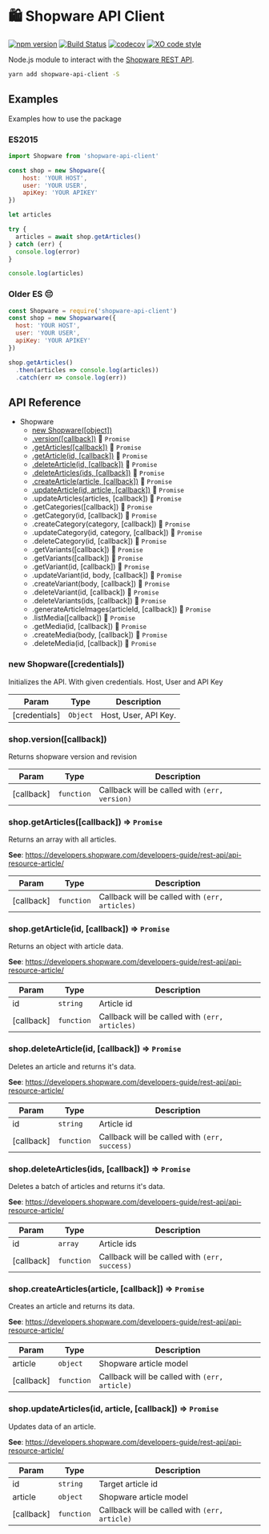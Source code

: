 # 🛍 Shopware API Client

[![npm version](https://badge.fury.io/js/shopware-api-client.svg)](https://badge.fury.io/js/shopware-api-client)
[![Build Status](https://travis-ci.org/apertureless/shopware-api-client.svg?branch=master)](https://travis-ci.org/apertureless/shopware-api-client)
[![codecov](https://codecov.io/gh/apertureless/shopware-api-client/branch/master/graph/badge.svg)](https://codecov.io/gh/apertureless/shopware-api-client)
[![XO code style](https://img.shields.io/badge/code_style-XO-5ed9c7.svg)](https://github.com/sindresorhus/xo)

Node.js module to interact with the [Shopware REST API](https://shopware.com/).

```bash
yarn add shopware-api-client -S
```

## Examples
Examples how to use the package

### ES2015

```javascript
import Shopware from 'shopware-api-client'

const shop = new Shopware({
    host: 'YOUR HOST',
    user: 'YOUR USER',
    apiKey: 'YOUR APIKEY'
})

let articles

try {
  articles = await shop.getArticles()
} catch (err) {
  console.log(error)
}

console.log(articles)
```

### Older ES 😔

```javascript
const Shopware = require('shopware-api-client')
const shop = new Shopwarware({
  host: 'YOUR HOST',
  user: 'YOUR USER',
  apiKey: 'YOUR APIKEY'
})

shop.getArticles()
  .then(articles => console.log(articles))
  .catch(err => console.log(err))

```

## API Reference

- Shopware
  - [new Shopware([object])](#new_shopware)
  - [.version([callback])](#version) 🔀 `Promise`
  - [.getArticles([callback])](#getArticles) 🔀 `Promise`
  - [.getArticle(id, [callback])](#getArticle) 🔀 `Promise`
  - [.deleteArticle(id, [callback])](#deleteArticle) 🔀 `Promise`
  - [.deleteArticles(ids, [callback])](#deleteArticles) 🔀 `Promise`
  - [.createArticle(article, [callback])](#createArticle) 🔀 `Promise`
  - [.updateArticle(id, article, [callback])](#updateArticle) 🔀 `Promise`
  - .updateArticles(articles, [callback]) 🔀 `Promise`
  - .getCategories([callback]) 🔀 `Promise`
  - .getCategory(id, [callback]) 🔀 `Promise`
  - .createCategory(category, [callback]) 🔀 `Promise`
  - .updateCategory(id, category, [callback]) 🔀 `Promise`
  - .deleteCategory(id, [callback]) 🔀 `Promise`
  - .getVariants([callback]) 🔀 `Promise`
  - .getVariants([callback]) 🔀 `Promise`
  - .getVariant(id, [callback]) 🔀 `Promise`
  - .updateVariant(id, body, [callback]) 🔀 `Promise`
  - .createVariant(body, [callback]) 🔀 `Promise`
  - .deleteVariant(id, [callback]) 🔀 `Promise`
  - .deleteVariants(ids, [callback]) 🔀 `Promise`
  - .generateArticleImages(articleId, [callback]) 🔀 `Promise`
  - .listMedia([callback]) 🔀 `Promise`
  - .getMedia(id, [callback]) 🔀 `Promise`
  - .createMedia(body, [callback]) 🔀 `Promise`
  - .deleteMedia(id, [callback]) 🔀 `Promise`

<a name="new_shopware"></a>

### new Shopware([credentials])
Initializes the API. With given credentials.
Host, User and API Key


| Param | Type | Description |
| --- | --- | --- |
| [credentials] | <code>Object</code> | Host, User, API Key. |

<a name="version"></a>

### shop.version([callback])
Returns shopware version and revision

| Param | Type | Description |
| --- | --- | --- |
| [callback] | <code>function</code> | Callback will be called with `(err, version)` |

<a name="getArticles"></a>

### shop.getArticles([callback]) ⇒ <code>Promise</code>
Returns an array with all articles.

**See**: https://developers.shopware.com/developers-guide/rest-api/api-resource-article/

| Param | Type | Description |
| --- | --- | --- |
| [callback] | <code>function</code> | Callback will be called with `(err, articles)` |

<a name="getArticle"></a>

### shop.getArticle(id, [callback]) ⇒ <code>Promise</code>
Returns an object with article data.

**See**: https://developers.shopware.com/developers-guide/rest-api/api-resource-article/

| Param | Type | Description |
| --- | --- | --- |
| id | <code>string</code> | Article id |
| [callback] | <code>function</code> | Callback will be called with `(err, articles)` |

<a name="deleteArticle"></a>

### shop.deleteArticle(id, [callback]) ⇒ <code>Promise</code>
Deletes an article and returns it's data.

**See**: https://developers.shopware.com/developers-guide/rest-api/api-resource-article/

| Param | Type | Description |
| --- | --- | --- |
| id | <code>string</code> | Article id |
| [callback] | <code>function</code> | Callback will be called with `(err, success)` |

<a name="deleteArticles"></a>

### shop.deleteArticles(ids, [callback]) ⇒ <code>Promise</code>
Deletes a batch of articles and returns it's data.

**See**: https://developers.shopware.com/developers-guide/rest-api/api-resource-article/

| Param | Type | Description |
| --- | --- | --- |
| id | <code>array</code> | Article ids |
| [callback] | <code>function</code> | Callback will be called with `(err, success)` |

<a name="createArticle"></a>

### shop.createArticles(article, [callback]) ⇒ <code>Promise</code>
Creates an article and returns its data.

**See**: https://developers.shopware.com/developers-guide/rest-api/api-resource-article/

| Param | Type | Description |
| --- | --- | --- |
| article | <code>object</code> | Shopware article model |
| [callback] | <code>function</code> | Callback will be called with `(err, article)` |

<a name="updateArticle"></a>

### shop.updateArticles(id, article, [callback]) ⇒ <code>Promise</code>
Updates data of an article.

**See**: https://developers.shopware.com/developers-guide/rest-api/api-resource-article/

| Param | Type | Description |
| --- | --- | --- |
| id | <code>string</code> | Target article id |
| article | <code>object</code> | Shopware article model |
| [callback] | <code>function</code> | Callback will be called with `(err, article)` |
